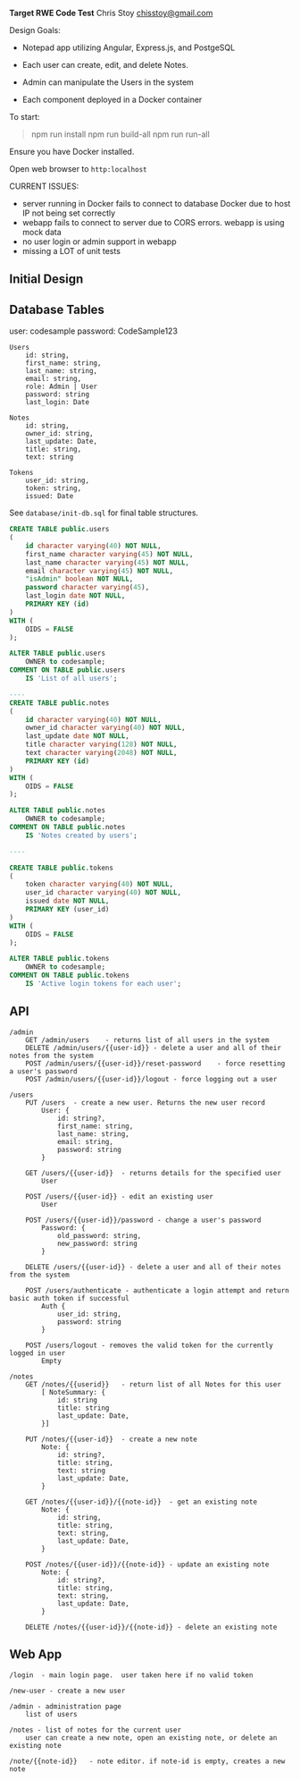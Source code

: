 **Target RWE Code Test**
Chris Stoy
chisstoy@gmail.com

Design Goals:

- Notepad app utilizing Angular, Express.js, and PostgeSQL

- Each user can create, edit, and delete Notes.

- Admin can manipulate the Users in the system

- Each component deployed in a Docker container

To start:

> npm run install
> npm run build-all
> npm run run-all

Ensure you have Docker installed.

Open web browser to `http:localhost`

CURRENT ISSUES:

- server running in Docker fails to connect to database Docker due to host IP not being set correctly
- webapp fails to connect to server due to CORS errors. webapp is using mock data
- no user login or admin support in webapp
- missing a LOT of unit tests

## Initial Design

## Database Tables

user: codesample
password: CodeSample123

    Users
    	id: string,
    	first_name: string,
    	last_name: string,
    	email: string,
    	role: Admin | User
    	password: string
    	last_login: Date

    Notes
    	id: string,
    	owner_id: string,
    	last_update: Date,
    	title: string,
    	text: string

    Tokens
    	user_id: string,
    	token: string,
    	issued: Date

See `database/init-db.sql` for final table structures.

```sql
CREATE TABLE public.users
(
    id character varying(40) NOT NULL,
    first_name character varying(45) NOT NULL,
    last_name character varying(45) NOT NULL,
    email character varying(45) NOT NULL,
    "isAdmin" boolean NOT NULL,
    password character varying(45),
    last_login date NOT NULL,
    PRIMARY KEY (id)
)
WITH (
    OIDS = FALSE
);

ALTER TABLE public.users
    OWNER to codesample;
COMMENT ON TABLE public.users
    IS 'List of all users';

----
CREATE TABLE public.notes
(
    id character varying(40) NOT NULL,
    owner_id character varying(40) NOT NULL,
    last_update date NOT NULL,
    title character varying(128) NOT NULL,
    text character varying(2048) NOT NULL,
    PRIMARY KEY (id)
)
WITH (
    OIDS = FALSE
);

ALTER TABLE public.notes
    OWNER to codesample;
COMMENT ON TABLE public.notes
    IS 'Notes created by users';

----

CREATE TABLE public.tokens
(
    token character varying(40) NOT NULL,
    user_id character varying(40) NOT NULL,
    issued date NOT NULL,
    PRIMARY KEY (user_id)
)
WITH (
    OIDS = FALSE
);

ALTER TABLE public.tokens
    OWNER to codesample;
COMMENT ON TABLE public.tokens
    IS 'Active login tokens for each user';
```

## API

    /admin
    	GET /admin/users	- returns list of all users in the system
    	DELETE /admin/users/{{user-id}} - delete a user and all of their notes from the system
    	POST /admin/users/{{user-id}}/reset-password	- force resetting a user's password
    	POST /admin/users/{{user-id}}/logout - force logging out a user

    /users
    	PUT /users	- create a new user. Returns the new user record
    		User: {
    			id: string?,
    			first_name: string,
    			last_name: string,
    			email: string,
    			password: string
    		}

    	GET /users/{{user-id}}	- returns details for the specified user
    		User

    	POST /users/{{user-id}} - edit an existing user
    		User

    	POST /users/{{user-id}}/password - change a user's password
    		Password: {
    			old_password: string,
    			new_password: string
    		}

    	DELETE /users/{{user-id}} - delete a user and all of their notes from the system

    	POST /users/authenticate - authenticate a login attempt and return basic auth token if successful
    		Auth {
    			user_id: string,
    			password: string
    		}

    	POST /users/logout - removes the valid token for the currently logged in user
    		Empty

    /notes
    	GET /notes/{{userid}}	- return list of all Notes for this user
    		[ NoteSummary: {
    			id: string
    			title: string
    			last_update: Date,
    		}]

    	PUT /notes/{{user-id}}	- create a new note
    		Note: {
    			id: string?,
    			title: string,
    			text: string
    			last_update: Date,
    		}

    	GET /notes/{{user-id}}/{{note-id}}	- get an existing note
    		Note: {
    			id: string,
    			title: string,
    			text: string,
    			last_update: Date,
    		}

    	POST /notes/{{user-id}}/{{note-id}}	- update an existing note
    		Note: {
    			id: string?,
    			title: string,
    			text: string,
    			last_update: Date,
    		}

    	DELETE /notes/{{user-id}}/{{note-id}} - delete an existing note

## Web App

    /login	- main login page.  user taken here if no valid token

    /new-user - create a new user

    /admin - administration page
    	list of users

    /notes - list of notes for the current user
    	user can create a new note, open an existing note, or delete an existing note

    /note/{{note-id}}	- note editor. if note-id is empty, creates a new note
